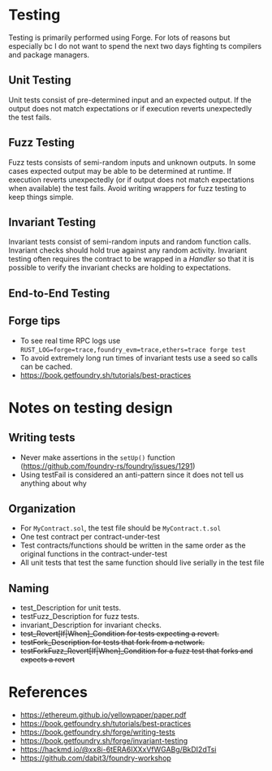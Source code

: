 # Testing
Testing is primarily performed using Forge. For lots of reasons but especially bc I do not want to spend the next
two days fighting ts compilers and package managers.

## Unit Testing
Unit tests consist of pre-determined input and an expected output. If the output does not match expectations or if execution reverts unexpectedly the test fails.
## Fuzz Testing
Fuzz tests consists of semi-random inputs and unknown outputs. In some cases expected output may be able to be determined at runtime. If execution reverts unexpectedly (or if output does not match expectations when available) the test fails. Avoid writing wrappers for fuzz testing to keep things simple.
## Invariant Testing
Invariant tests consist of semi-random inputs and random function calls. Invariant checks should hold true against any random activity. Invariant testing often requires the contract to be wrapped in a *Handler* so that it is possible to verify the invariant checks are holding to expectations. 

## End-to-End Testing

## Forge tips
- To see real time RPC logs use `RUST_LOG=forge=trace,foundry_evm=trace,ethers=trace forge test`
- To avoid extremely long run times of invariant tests use a seed so calls can be cached.
- https://book.getfoundry.sh/tutorials/best-practices

# Notes on testing design

## Writing tests
- Never make assertions in the `setUp()` function (https://github.com/foundry-rs/foundry/issues/1291)
- Using testFail is considered an anti-pattern since it does not tell us anything about why

## Organization
- For `MyContract.sol`, the test file should be `MyContract.t.sol`
- One test contract per contract-under-test
- Test contracts/functions should be written in the same order as the original functions in the contract-under-test
- All unit tests that test the same function should live serially in the test file

## Naming
- test_Description for unit tests.
- testFuzz_Description for fuzz tests.
- invariant_Description for invariant checks.
- ~~test_Revert[If|When]_Condition for tests expecting a revert.~~
- ~~testFork_Description for tests that fork from a network.~~
- ~~testForkFuzz_Revert[If|When]_Condition for a fuzz test that forks and expects a revert~~

# References
- https://ethereum.github.io/yellowpaper/paper.pdf
- https://book.getfoundry.sh/tutorials/best-practices
- https://book.getfoundry.sh/forge/writing-tests
- https://book.getfoundry.sh/forge/invariant-testing
- https://hackmd.io/@xx8i-6tERA6IXXxVfWGABg/BkDI2dTsi
- https://github.com/dabit3/foundry-workshop

